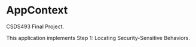# AppContext
CSDS493 Final Project.

This application implements Step 1: Locating Security-Sensitive Behaviors.
